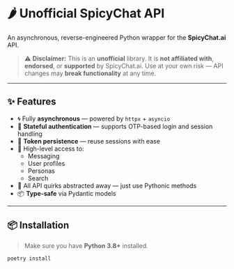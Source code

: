 # 🌶️ Unofficial SpicyChat API

An asynchronous, reverse-engineered Python wrapper for the **SpicyChat.ai** API.

> ⚠️ **Disclaimer:**
> This is an **unofficial** library. It is **not affiliated with**, **endorsed**, or **supported** by SpicyChat.ai.
> Use at your own risk — API changes may **break functionality** at any time.

---

## ✨ Features

- 🌀 Fully **asynchronous** — powered by `httpx` + `asyncio`
- 🔐 **Stateful authentication** — supports OTP-based login and session handling
- 💾 **Token persistence** — reuse sessions with ease
- 💬 High-level access to:
  - Messaging
  - User profiles
  - Personas
  - Search
- 🔧 All API quirks abstracted away — just use Pythonic methods
- 📦 **Type-safe** via Pydantic models

---

## 📦 Installation

> Make sure you have **Python 3.8+** installed.

```bash
poetry install
